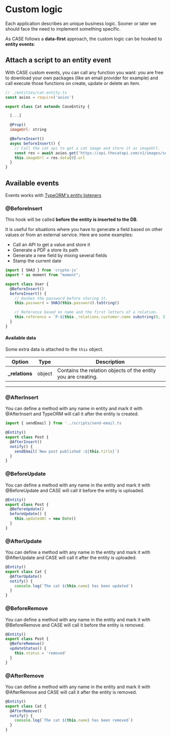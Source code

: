 # Custom logic

Each application describes an unique business logic. Sooner or later we should face the need to implement something specific.

As CASE follows a **data-first** approach, the custom logic can be hooked to **entity events**:

## Attach a script to an entity event

With CASE custom events, you can call any function you want: you are free to download your own packages (like an email provider for example) and call execute those functions on create, update or delete an item.

```js
// ./entities/cat.entity.ts
const axios = require('axios')

export class Cat extends CaseEntity {

  [...]

  @Prop()
  imageUrl: string

  @BeforeInsert()
  async beforeInsert() {
    // Call the cat api to get a cat image and store it as imageUrl.
    const res = await axios.get('https://api.thecatapi.com/v1/images/search')
    this.imageUrl = res.data[0].url
  }
}
```

## Available events

Events works with [TypeORM's entity listeners](https://typeorm.io/listeners-and-subscribers)

### @BeforeInsert

This hook will be called **before the entity is inserted to the DB**.

It is useful for situations where you have to generate a field based on other values or from an external service. Here are some examples:

- Call an API to get a value and store it
- Generate a PDF a store its path
- Generate a new field by mixing several fields
- Stamp the current date

```js
import { SHA3 } from 'crypto-js'
import * as moment from "moment";

export class User {
  @BeforeInsert()
  beforeInsert() {
    // Hashes the password before storing it.
    this.password = SHA3(this.password).toString()

    // Reference based on name and the first letters of a relation.
    this.reference = `P-${this._relations.customer.name substring(0, 3)}-${this.name.substring(0, 3)}`
  }
}
```

#### Available data

Some extra data is attached to the `this` object.

| Option          | Type   | Description                                                   |
| --------------- | ------ | ------------------------------------------------------------- |
| **\_relations** | object | Contains the relation objects of the entity you are creating. |

---

### @AfterInsert

You can define a method with any name in entity and mark it with @AfterInsert and TypeORM will call it after the entity is created.

```js
import { sendEmail } from '../scripts/send-email.ts

@Entity()
export class Post {
  @AfterInsert()
  notify() {
    sendEmail(`New post published :${this.title}`)
  }
}
```

### @BeforeUpdate

You can define a method with any name in the entity and mark it with @BeforeUpdate and CASE will call it before the entity is uploaded.

```js
@Entity()
export class Post {
  @BeforeUpdate()
  beforeUpdate() {
    this.updatedAt = new Date()
  }
}
```

### @AfterUpdate

You can define a method with any name in the entity and mark it with @AfterUpdate and CASE will call it after the entity is uploaded.

```js
@Entity()
export class Cat {
  @AfterUpdate()
  notify() {
    console.log(`The cat ${this.name} has been updated`)
  }
}
```

### @BeforeRemove

You can define a method with any name in the entity and mark it with @BeforeRemove and CASE will call it before the entity is removed.

```js
@Entity()
export class Post {
  @BeforeRemove()
  updateStatus() {
    this.status = 'removed'
  }
}
```

### @AfterRemove

You can define a method with any name in the entity and mark it with @AfterRemove and CASE will call it after the entity is removed.

```js
@Entity()
export class Cat {
  @AfterRemove()
  notify() {
    console.log(`The cat ${this.name} has been removed`)
  }
}
```
